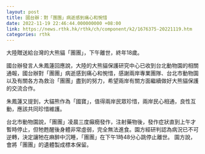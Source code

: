 ```yaml
---
layout: post
title: 國台辦：對「團團」病逝感到痛心和惋惜
date: 2022-11-19 22:46:44.000000000 +08:00
link: https://news.rthk.hk/rthk/ch/component/k2/1676375-20221119.htm
categories: rthk
---
```


大陸贈送給台灣的大熊貓「團團」，下午離世，終年18歲。

國台辦發言人朱鳳蓮回應說，大陸的大熊貓保護研究中心已收到台北動物園的相關通報，國台辦對「團團」病逝感到痛心和惋惜，感謝兩岸專業團隊、台北市動物園以及有關各方為救治「團團」盡到的努力，希望兩岸有關方面繼續做好大熊貓保護的交流合作。

朱鳳蓮又提到，大貓熊作為「國寶」，值得兩岸民眾珍惜，兩岸民心相通，良性互動，應該共同珍惜維護。

台北市動物園說，「團團」凌晨三度癲癇發作，注射藥物後，發作症狀直到上午才暫時停止，但牠甦醒後身體非常虛弱，完全無法進食。園方經研判認為病況已不可逆轉，決定讓牠在麻醉中沉睡，「團團」在下午1時48分心跳停止離世。 園方說，會將「團團」的遺體製成標本保留。
